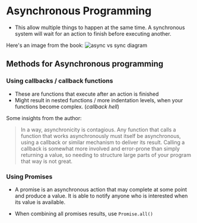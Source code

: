 # Asynchronous Programming

* This allow multiple things to happen at the same time. A synchronous system will wait for an action to finish before executing another.

Here's an image from the book:
![async vs sync diagram](http://eloquentjavascript.net/img/control-io.svg)

## Methods for Asynchronous programming

### Using callbacks / callback functions

* These are functions that execute after an action is finished
* Might result in nested functions / more indentation levels, when your functions become complex. (_callback hell_)

Some insights from the author:
> In a way, asynchronicity is contagious. Any function that calls a function that works asynchronously must itself be asynchronous, using a callback or similar mechanism to deliver its result. Calling a callback is somewhat more involved and error-prone than simply returning a value, so needing to structure large parts of your program that way is not great.

### Using Promises

* A promise is an asynchronous action that may complete at some point and produce a value. It is able to notify anyone who is interested when its value is available.

* When combining all promises results, use `Promise.all()`
